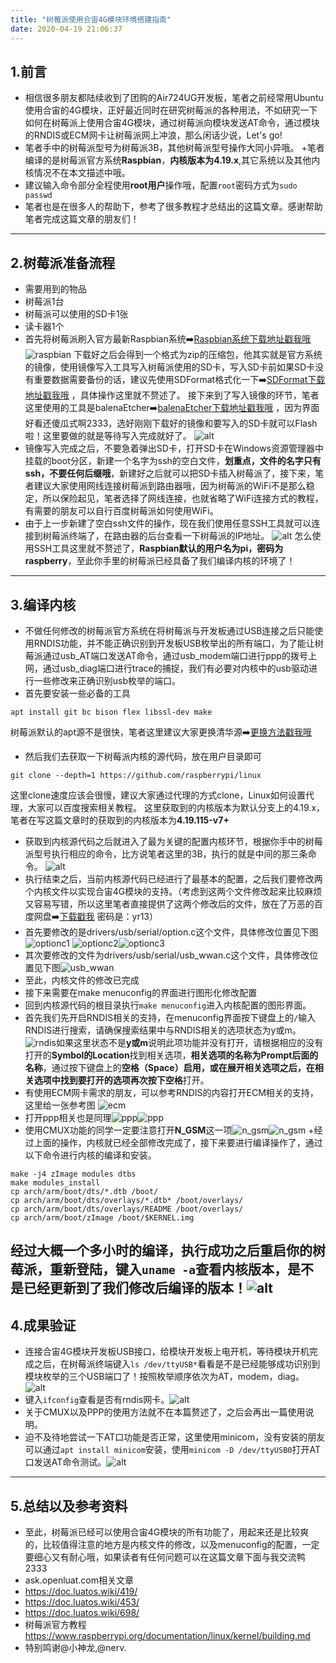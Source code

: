 ```yaml
---
title: "树莓派使用合宙4G模块环境搭建指南"
date: 2020-04-19 21:06:37
---
```


## 1.前言
 + 相信很多朋友都陆续收到了团购的Air724UG开发板，笔者之前经常用Ubuntu使用合宙的4G模块，正好最近同时在研究树莓派的各种用法，不如研究一下如何在树莓派上使用合宙4G模块，通过树莓派向模块发送AT命令，通过模块的RNDIS或ECM网卡让树莓派网上冲浪，那么闲话少说，Let's go!
 + 笔者手中的树莓派型号为树莓派3B，其他树莓派型号操作大同小异哦。
 +笔者编译的是树莓派官方系统**Raspbian**，**内核版本为4.19.x**,其它系统以及其他内核情况不在本文描述中哦。
 + 建议输入命令部分全程使用**root用户**操作哦，配置```root```密码方式为```sudo passwd```
 + 笔者也是在很多人的帮助下，参考了很多教程才总结出的这篇文章。感谢帮助笔者完成这篇文章的朋友们！
---
## 2.树莓派准备流程
 + 需要用到的物品
  + 树莓派1台
  + 树莓派可以使用的SD卡1张
  + 读卡器1个
 + 首先将树莓派刷入官方最新Raspbian系统➡️[Raspbian系统下载地址戳我哦](https://www.raspberrypi.org/downloads/raspbian/)
![raspbian](http://openluat-luatcommunity.oss-cn-hangzhou.aliyuncs.com/images/20200419191438207_raspbian下载.png)
下载好之后会得到一个格式为zip的压缩包，他其实就是官方系统的镜像，使用镜像写入工具写入树莓派使用的SD卡，写入SD卡前如果SD卡没有重要数据需要备份的话，建议先使用SDFormat格式化一下➡️[SDFormat下载地址戳我哦](https://www.sdcard.org/downloads/formatter/) ，具体操作这里就不赘述了。
接下来到了写入镜像的环节，笔者这里使用的工具是balenaEtcher➡️[balenaEtcher下载地址戳我哦](https://www.balena.io/etcher/) ，因为界面好看还傻瓜式啊2333，选好刚刚下载好的镜像和要写入的SD卡就可以Flash啦！这里要做的就是等待写入完成就好了。
![alt](http://openluat-luatcommunity.oss-cn-hangzhou.aliyuncs.com/images/20200419192003325_balenaEtcher.png)
 + 镜像写入完成之后，不要急着弹出SD卡，打开SD卡在Windows资源管理器中挂载的boot分区，新建一个名字为ssh的空白文件，**划重点，文件的名字只有ssh，不要任何后缀哦**，新建好之后就可以把SD卡插入树莓派了，接下来，笔者建议大家使用网线连接树莓派到路由器哦，因为树莓派的WiFi不是那么稳定，所以保险起见，笔者选择了网线连接，也就省略了WiFi连接方式的教程，有需要的朋友可以自行百度树莓派如何使用WiFi。
 + 由于上一步新建了空白ssh文件的操作，现在我们使用任意SSH工具就可以连接到树莓派终端了，在路由器的后台查看一下树莓派的IP地址。
![alt](http://openluat-luatcommunity.oss-cn-hangzhou.aliyuncs.com/images/20200419192745343_pi_ip.png)
怎么使用SSH工具这里就不赘述了，**Raspbian默认的用户名为pi，密码为raspberry**，至此你手里的树莓派已经具备了我们编译内核的环境了！
---
## 3.编译内核
+ 不做任何修改的树莓派官方系统在将树莓派与开发板通过USB连接之后只能使用RNDIS功能，并不能正确识别到开发板USB枚举出的所有端口，为了能让树莓派通过usb_AT端口发送AT命令，通过usb_modem端口进行ppp的拨号上网，通过usb_diag端口进行trace的捕捉，我们有必要对内核中的usb驱动进行一些修改来正确识别usb枚举的端口。
+ 首先要安装一些必备的工具
```shell
apt install git bc bison flex libssl-dev make
```
树莓派默认的apt源不是很快，笔者这里建议大家更换清华源➡️[更换方法戳我哦](https://mirrors.tuna.tsinghua.edu.cn/help/raspbian/)
+ 然后我们去获取一下树莓派内核的源代码，放在用户目录即可
```shell
git clone --depth=1 https://github.com/raspberrypi/linux
```
这里clone速度应该会很慢，建议大家通过代理的方式clone，Linux如何设置代理，大家可以百度搜索相关教程。
这里获取到的内核版本为默认分支上的4.19.x，笔者在写这篇文章时的获取到的内核版本为**4.19.115-v7+**
+ 获取到内核源代码之后就进入了最为关键的配置内核环节，根据你手中的树莓派型号执行相应的命令，比方说笔者这里的3B，执行的就是中间的那三条命令。
![alt](http://openluat-luatcommunity.oss-cn-hangzhou.aliyuncs.com/images/20200419194115041_config_kernel.png)
+ 执行结束之后，当前内核源代码已经进行了最基本的配置，之后我们要修改两个内核文件以实现合宙4G模块的支持。（考虑到这两个文件修改起来比较麻烦又容易写错，所以这里笔者直接提供了这两个修改后的文件，放在了万恶的百度网盘➡️[下载戳我](https://pan.baidu.com/s/1h2_kBvFp-U1DQo2BwhilXg)   密码是：yr13）
 + 首先要修改的是drivers/usb/serial/option.c这个文件，具体修改位置见下图
![optionc1](http://openluat-luatcommunity.oss-cn-hangzhou.aliyuncs.com/images/20200419195152290_optionc1.png)
![optionc2](http://openluat-luatcommunity.oss-cn-hangzhou.aliyuncs.com/images/20200419195505153_optionc2.png)![optionc3](http://openluat-luatcommunity.oss-cn-hangzhou.aliyuncs.com/images/20200419195803877_optionc3.png)
 + 其次要修改的文件为drivers/usb/serial/usb_wwan.c这个文件，具体修改位置见下图![usb_wwan](http://openluat-luatcommunity.oss-cn-hangzhou.aliyuncs.com/images/20200419200323118_usb_wwan1.png)
 + 至此，内核文件的修改已完成
+ 接下来需要在make menuconfig的界面进行图形化修改配置
 + 回到内核源代码的根目录执行```make menuconfig```进入内核配置的图形界面。
 + 首先我们先开启RNDIS相关的支持，在menuconfig界面按下键盘上的```/```输入RNDIS进行搜索，请确保搜索结果中与RNDIS相关的选项状态为y或m。![rndis](http://openluat-luatcommunity.oss-cn-hangzhou.aliyuncs.com/images/20200419201206861_rndismakemenuconfig.png)如果这里状态不是**y或m**说明此项功能并没有打开，请根据相应的没有打开的**Symbol的Location**找到相关选项，**相关选项的名称为Prompt后面的名称**，通过按下键盘上的**空格（Space）**启用，或在展开相关选项之后，在相关选项中找到要打开的选项再次按下**空格**打开。
 + 有使用ECM网卡需求的朋友，可以参考RNDIS的内容打开ECM相关的支持，这里给一张参考图
![ecm](http://openluat-luatcommunity.oss-cn-hangzhou.aliyuncs.com/images/20200419202035295_ecmmakemenuconfig.png)
 + 打开ppp相关也是同理![ppp](http://openluat-luatcommunity.oss-cn-hangzhou.aliyuncs.com/images/20200419202317978_pppmakemenuconfig.png)![ppp](http://openluat-luatcommunity.oss-cn-hangzhou.aliyuncs.com/images/20200419202614391_pppmakemenuconfig2.png)
 + 使用CMUX功能的同学一定要注意打开**N_GSM**这一项![n_gsm](http://openluat-luatcommunity.oss-cn-hangzhou.aliyuncs.com/images/20200419202752689_n_gsm.png)![n_gsm](http://openluat-luatcommunity.oss-cn-hangzhou.aliyuncs.com/images/20200419202944428_n_gsm2.png)
+经过上面的操作，内核就已经全部修改完成了，接下来要进行编译操作了，通过以下命令进行内核的编译和安装。
```shell
make -j4 zImage modules dtbs
make modules_install
cp arch/arm/boot/dts/*.dtb /boot/
cp arch/arm/boot/dts/overlays/*.dtb* /boot/overlays/
cp arch/arm/boot/dts/overlays/README /boot/overlays/
cp arch/arm/boot/zImage /boot/$KERNEL.img
```
经过大概一个多小时的编译，执行成功之后重启你的树莓派，重新登陆，键入```uname -a```查看内核版本，是不是已经更新到了我们修改后编译的版本！![alt](http://openluat-luatcommunity.oss-cn-hangzhou.aliyuncs.com/images/20200419204001717_uname.png)
---
## 4.成果验证
+ 连接合宙4G模块开发板USB接口，给模块开发板上电开机，等待模块开机完成之后，在树莓派终端键入```ls /dev/ttyUSB*```看看是不是已经能够成功识别到模块枚举的三个USB端口了！按照枚举顺序依次为AT，modem，diag。
![alt](http://openluat-luatcommunity.oss-cn-hangzhou.aliyuncs.com/images/20200419204346670_usb_enum.png)
+ 键入```ifconfig```查看是否有rndis网卡。![alt](http://openluat-luatcommunity.oss-cn-hangzhou.aliyuncs.com/images/20200419204500713_ifconfig.png)
+ 关于CMUX以及PPP的使用方法就不在本篇赘述了，之后会再出一篇使用说明。
+ 迫不及待地尝试一下AT口功能是否正常，这里使用minicom，没有安装的朋友可以通过```apt install minicom```安装，使用```minicom -D /dev/ttyUSB0```打开AT口发送AT命令测试。![alt](http://openluat-luatcommunity.oss-cn-hangzhou.aliyuncs.com/images/20200419204914616_minicom.png)
---
## 5.总结以及参考资料
+ 至此，树莓派已经可以使用合宙4G模块的所有功能了，用起来还是比较爽的，比较值得注意的地方是内核文件的修改，以及menuconfig的配置，一定要细心又有耐心哦，如果读者有任何问题可以在这篇文章下面与我交流鸭2333
+ ask.openluat.com相关文章
 + https://doc.luatos.wiki/419/
 + https://doc.luatos.wiki/453/
 + https://doc.luatos.wiki/698/
+ 树莓派官方教程 https://www.raspberrypi.org/documentation/linux/kernel/building.md
+ 特别鸣谢@小神龙,@nerv.
